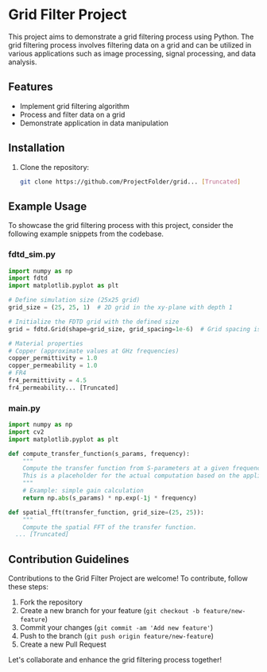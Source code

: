 # Grid Filter Project

This project aims to demonstrate a grid filtering process using Python. The grid filtering process involves filtering data on a grid and can be utilized in various applications such as image processing, signal processing, and data analysis.

## Features
- Implement grid filtering algorithm
- Process and filter data on a grid
- Demonstrate application in data manipulation

## Installation
1. Clone the repository:
   ```bash
   git clone https://github.com/ProjectFolder/grid... [Truncated]
   ```
   
## Example Usage
To showcase the grid filtering process with this project, consider the following example snippets from the codebase.

### fdtd_sim.py
```python
import numpy as np
import fdtd
import matplotlib.pyplot as plt

# Define simulation size (25x25 grid)
grid_size = (25, 25, 1)  # 2D grid in the xy-plane with depth 1

# Initialize the FDTD grid with the defined size
grid = fdtd.Grid(shape=grid_size, grid_spacing=1e-6)  # Grid spacing is 1 micron

# Material properties
# Copper (approximate values at GHz frequencies)
copper_permittivity = 1.0
copper_permeability = 1.0
# FR4
fr4_permittivity = 4.5
fr4_permeability... [Truncated]
```

### main.py
```python
import numpy as np
import cv2
import matplotlib.pyplot as plt

def compute_transfer_function(s_params, frequency):
    """
    Compute the transfer function from S-parameters at a given frequency.
    This is a placeholder for the actual computation based on the application.
    """
    # Example: simple gain calculation
    return np.abs(s_params) * np.exp(-1j * frequency)

def spatial_fft(transfer_function, grid_size=(25, 25)):
    """
    Compute the spatial FFT of the transfer function.
  ... [Truncated]
```

## Contribution Guidelines
Contributions to the Grid Filter Project are welcome! To contribute, follow these steps:
1. Fork the repository
2. Create a new branch for your feature (`git checkout -b feature/new-feature`)
3. Commit your changes (`git commit -am 'Add new feature'`)
4. Push to the branch (`git push origin feature/new-feature`)
5. Create a new Pull Request

Let's collaborate and enhance the grid filtering process together!